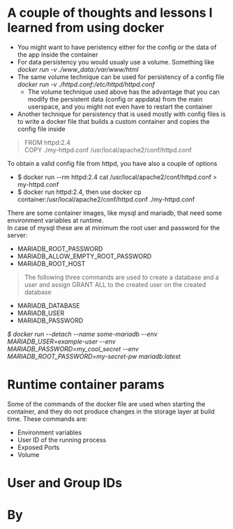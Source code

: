# A couple of thoughts and lessons I learned from using docker

- You might want to have peristency either for the config or the data of the app inside the container
- For data persistency you would usualy use a volume. Something like *docker run -v ./www_data:/var/www/html*
- The same volume technique can be used for persistency of a config file *docker run -v ./httpd.conf:/etc/httpd/httpd.conf*
	- The volume technique used above has the advantage that you can modify the persistent data (config or appdata)
	from the main userspace, and you might not even have to restart the container
- Another technique for persistency that is used mostly with config files is to write a docker file that builds a custom
container and copies the config file inside
>FROM httpd:2.4  
>COPY ./my-httpd.conf /usr/local/apache2/conf/httpd.conf

To obtain a valid config file from httpd, you have also a couple of options

- $ docker run --rm httpd:2.4 cat /usr/local/apache2/conf/httpd.conf > my-httpd.conf 
- $ docker run httpd:2.4, then use docker cp container:/usr/local/apache2/conf/httpd.conf ./my-httpd.conf

There are some container images, like mysql and mariadb, that need some environment variables at runtime.  
In case of mysql these are at minimum the root user and password for the server:

- MARIADB_ROOT_PASSWORD
- MARIADB_ALLOW_EMPTY_ROOT_PASSWORD
- MARIADB_ROOT_HOST
> The following three commands are used to create a database and a user
and assign GRANT ALL to the created user on the created database
- MARIADB_DATABASE
- MARIADB_USER
- MARIADB_PASSWORD

*$ docker run --detach --name some-mariadb --env MARIADB_USER=example-user --env MARIADB_PASSWORD=my_cool_secret --env MARIADB_ROOT_PASSWORD=my-secret-pw  mariadb:latest*

# Runtime container params

Some of the commands of the docker file are used when starting the container, and they do not produce changes in the storage layer at build time.
These commands are: 

- Environment variables
- User ID of the running process
- Exposed Ports
- Volume


# User and Group IDs


# By 
